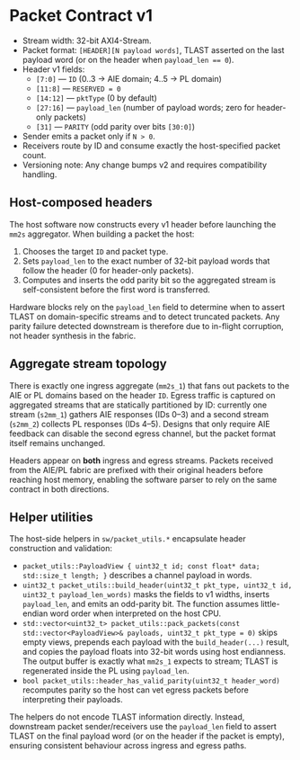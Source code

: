 # Packet Contract v1

- Stream width: 32-bit AXI4-Stream.
- Packet format: `[HEADER][N payload words]`, TLAST asserted on the last payload word (or on the header when `payload_len == 0`).
- Header v1 fields:
  - `[7:0]` — `ID` (0..3 → AIE domain; 4..5 → PL domain)
  - `[11:8]` — `RESERVED = 0`
  - `[14:12]` — `pktType` (0 by default)
  - `[27:16]` — `payload_len` (number of payload words; zero for header-only packets)
  - `[31]` — `PARITY` (odd parity over bits `[30:0]`)
- Sender emits a packet only if `N > 0`.
- Receivers route by ID and consume exactly the host-specified packet count.
- Versioning note: Any change bumps v2 and requires compatibility handling.

## Host-composed headers

The host software now constructs every v1 header before launching the `mm2s` aggregator. When building a packet the host:

1. Chooses the target `ID` and packet type.
2. Sets `payload_len` to the exact number of 32-bit payload words that follow the header (0 for header-only packets).
3. Computes and inserts the odd parity bit so the aggregated stream is self-consistent before the first word is transferred.

Hardware blocks rely on the `payload_len` field to determine when to assert TLAST on domain-specific streams and to detect truncated packets. Any parity failure detected downstream is therefore due to in-flight corruption, not header synthesis in the fabric.

## Aggregate stream topology

There is exactly one ingress aggregate (`mm2s_1`) that fans out packets to the AIE or PL domains based on the header `ID`. Egress traffic is captured on aggregated streams that are statically partitioned by ID: currently one stream (`s2mm_1`) gathers AIE responses (IDs 0–3) and a second stream (`s2mm_2`) collects PL responses (IDs 4–5). Designs that only require AIE feedback can disable the second egress channel, but the packet format itself remains unchanged.

Headers appear on **both** ingress and egress streams. Packets received from the AIE/PL fabric are prefixed with their original headers before reaching host memory, enabling the software parser to rely on the same contract in both directions.

## Helper utilities

The host-side helpers in `sw/packet_utils.*` encapsulate header construction and validation:

- `packet_utils::PayloadView { uint32_t id; const float* data; std::size_t length; }` describes a channel payload in words.
- `uint32_t packet_utils::build_header(uint32_t pkt_type, uint32_t id, uint32_t payload_len_words)` masks the fields to v1 widths, inserts `payload_len`, and emits an odd-parity bit. The function assumes little-endian word order when interpreted on the host CPU.
- `std::vector<uint32_t> packet_utils::pack_packets(const std::vector<PayloadView>& payloads, uint32_t pkt_type = 0)` skips empty views, prepends each payload with the `build_header(...)` result, and copies the payload floats into 32-bit words using host endianness. The output buffer is exactly what `mm2s_1` expects to stream; TLAST is regenerated inside the PL using `payload_len`.
- `bool packet_utils::header_has_valid_parity(uint32_t header_word)` recomputes parity so the host can vet egress packets before interpreting their payloads.

The helpers do not encode TLAST information directly. Instead, downstream packet sender/receivers use the `payload_len` field to assert TLAST on the final payload word (or on the header if the packet is empty), ensuring consistent behaviour across ingress and egress paths.
